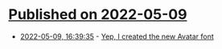 # [Published on 2022-05-09](index.md)

* [2022-05-09, 16:39:35](https://news.ycombinator.com/item?id=31316372) - [Yep, I created the new Avatar font](https://swelltype.com/yep-i-created-the-new-avatar-font/)
